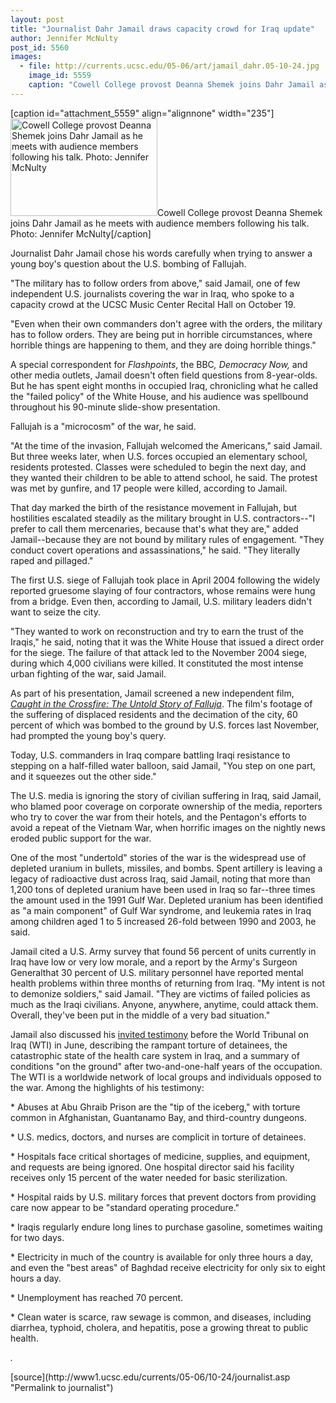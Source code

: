 ```yaml
---
layout: post
title: "Journalist Dahr Jamail draws capacity crowd for Iraq update"
author: Jennifer McNulty
post_id: 5560
images:
  - file: http://currents.ucsc.edu/05-06/art/jamail_dahr.05-10-24.jpg
    image_id: 5559
    caption: "Cowell College provost Deanna Shemek joins Dahr Jamail as he meets with audience members following his talk. Photo: Jennifer McNulty"
---
```


[caption id="attachment_5559" align="alignnone" width="235"]<a href="http://localhost/mysite/wp-content/uploads/2005/10/jamail_dahr.05-10-24.jpg"><img class="size-full wp-image-5559" src="http://localhost/mysite/wp-content/uploads/2005/10/jamail_dahr.05-10-24.jpg" alt="Cowell College provost Deanna Shemek joins Dahr Jamail as he meets with audience members following his talk. Photo: Jennifer McNulty" width="235" height="156" /></a>Cowell College provost Deanna Shemek joins Dahr Jamail as he meets with audience members following his talk. Photo: Jennifer McNulty[/caption]
<a name="content" id="content"></a>
<p>
  Journalist Dahr Jamail chose his words carefully when trying to answer a young boy's question about the U.S. bombing of Fallujah.
</p>
<p>
  "The military has to follow orders from above," said Jamail, one of few independent U.S. journalists covering the war in Iraq, who spoke to a capacity crowd at the UCSC Music Center Recital Hall on October 19.
</p>
<p>
  "Even when their own commanders don't agree with the orders, the military has to follow orders. They are being put in horrible circumstances, where horrible things are happening to them, and they are doing horrible things."
</p>
<p>
  A special correspondent for <i>Flashpoints</i>, the BBC<i>, Democracy Now,</i> and other media outlets, Jamail doesn't often field questions from 8-year-olds. But he has spent eight months in occupied Iraq, chronicling what he called the "failed policy" of the White House, and his audience was spellbound throughout his 90-minute slide-show presentation.
</p>
<p>
  Fallujah is a "microcosm" of the war, he said.
</p>
<p>
  "At the time of the invasion, Fallujah welcomed the Americans," said Jamail. But three weeks later, when U.S. forces occupied an elementary school, residents protested. Classes were scheduled to begin the next day, and they wanted their children to be able to attend school, he said. The protest was met by gunfire, and 17 people were killed, according to Jamail.
</p>
<p>
  That day marked the birth of the resistance movement in Fallujah, but hostilities escalated steadily as the military brought in U.S. contractors--"I prefer to call them mercenaries, because that's what they are," added Jamail--because they are not bound by military rules of engagement. "They conduct covert operations and assassinations," he said. "They literally raped and pillaged."
</p>
<p>
  The first U.S. siege of Fallujah took place in April 2004 following the widely reported gruesome slaying of four contractors, whose remains were hung from a bridge. Even then, according to Jamail, U.S. military leaders didn't want to seize the city.
</p>
<p>
  "They wanted to work on reconstruction and try to earn the trust of the Iraqis," he said, noting that it was the White House that issued a direct order for the siege. The failure of that attack led to the November 2004 siege, during which 4,000 civilians were killed. It constituted the most intense urban fighting of the war, said Jamail.
</p>
<p>
  As part of his presentation, Jamail screened a new independent film, <i><a href="http://www.conceptionmedia.net">Caught in the Crossfire: The Untold Story of Falluja</a></i>. The film's footage of the suffering of displaced residents and the decimation of the city, 60 percent of which was bombed to the ground by U.S. forces last November, had prompted the young boy's query.
</p>
<p>
  Today, U.S. commanders in Iraq compare battling Iraqi resistance to stepping on a half-filled water balloon, said Jamail, "You step on one part, and it squeezes out the other side."
</p>
<p>
  The U.S. media is ignoring the story of civilian suffering in Iraq, said Jamail, who blamed poor coverage on corporate ownership of the media, reporters who try to cover the war from their hotels, and the Pentagon's efforts to avoid a repeat of the Vietnam War, when horrific images on the nightly news eroded public support for the war.
</p>
<p>
  One of the most "undertold" stories of the war is the widespread use of depleted uranium in bullets, missiles, and bombs. Spent artillery is leaving a legacy of radioactive dust across Iraq, said Jamail, noting that more than 1,200 tons of depleted uranium have been used in Iraq so far--three times the amount used in the 1991 Gulf War. Depleted uranium has been identified as "a main component" of Gulf War syndrome, and leukemia rates in Iraq among children aged 1 to 5 increased 26-fold between 1990 and 2003, he said.
</p>
<p>
  Jamail cited a U.S. Army survey that found 56 percent of units currently in Iraq have low or very low morale, and a report by the Army's Surgeon Generalthat 30 percent of U.S. military personnel have reported mental health problems within three months of returning from Iraq. "My intent is not to demonize soldiers," said Jamail. "They are victims of failed policies as much as the Iraqi civilians. Anyone, anywhere, anytime, could attack them. Overall, they've been put in the middle of a very bad situation."
</p>
<p>
  Jamail also discussed his <a href="http://www.globalresearch.ca/index.php?context=viewArticle&amp;code=20050625&amp;articleId=532%20%20http://www.globalresearch.ca/index.php?context=viewArticle&amp;code=20050625&amp;articleId=532%20%20">invited testimony</a> before the World Tribunal on Iraq (WTI) in June, describing the rampant torture of detainees, the catastrophic state of the health care system in Iraq, and a summary of conditions "on the ground" after two-and-one-half years of the occupation. The WTI is a worldwide network of local groups and individuals opposed to the war. Among the highlights of his testimony:
</p>
<p>
  * Abuses at Abu Ghraib Prison are the "tip of the iceberg," with torture common in Afghanistan, Guantanamo Bay, and third-country dungeons.
</p>
<p>
  * U.S. medics, doctors, and nurses are complicit in torture of detainees.
</p>
<p>
  * Hospitals face critical shortages of medicine, supplies, and equipment, and requests are being ignored. One hospital director said his facility receives only 15 percent of the water needed for basic sterilization.
</p>
<p>
  * Hospital raids by U.S. military forces that prevent doctors from providing care now appear to be "standard operating procedure."
</p>
<p>
  * Iraqis regularly endure long lines to purchase gasoline, sometimes waiting for two days.
</p>
<p>
  * Electricity in much of the country is available for only three hours a day, and even the "best areas" of Baghdad receive electricity for only six to eight hours a day.
</p>
<p>
  * Unemployment has reached 70 percent.
</p>
<p>
  * Clean water is scarce, raw sewage is common, and diseases, including diarrhea, typhoid, cholera, and hepatitis, pose a growing threat to public health.
</p><em>.</em>
<form>
  <input name="t1" size="-1" type="hidden">
</form>




</p>
[source](http://www1.ucsc.edu/currents/05-06/10-24/journalist.asp "Permalink to journalist")
